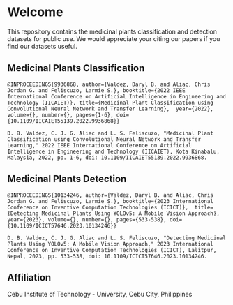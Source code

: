 # Welcome

This repository contains the medicinal plants classification and detection datasets for public use. We would appreciate your citing our papers if you find our datasets useful.


## Medicinal Plants Classification

``@INPROCEEDINGS{9936868,
	author={Valdez, Daryl B. and Aliac, Chris Jordan G. and Feliscuzo, Larmie S.},
	booktitle={2022 IEEE International Conference on Artificial Intelligence in Engineering and Technology (IICAIET)},
	title={Medicinal Plant Classification using Convolutional Neural Network and Transfer Learning}, 
	year={2022},
	volume={},
	number={},
	pages={1-6},
	doi={10.1109/IICAIET55139.2022.9936868}}``

``D. B. Valdez, C. J. G. Aliac and L. S. Feliscuzo, "Medicinal Plant Classification using Convolutional Neural Network and Transfer Learning," 2022 IEEE International Conference on Artificial Intelligence in Engineering and Technology (IICAIET), Kota Kinabalu, Malaysia, 2022, pp. 1-6, doi: 10.1109/IICAIET55139.2022.9936868.``
## Medicinal Plants Detection

``@INPROCEEDINGS{10134246,
  author={Valdez, Daryl B. and Aliac, Chris Jordan G. and Feliscuzo, Larmie S.},
  booktitle={2023 International Conference on Inventive Computation Technologies (ICICT)}, 
  title={Detecting Medicinal Plants Using YOLOv5: A Mobile Vision Approach}, 
  year={2023},
  volume={},
  number={},
  pages={533-538},
  doi={10.1109/ICICT57646.2023.10134246}}``

``D. B. Valdez, C. J. G. Aliac and L. S. Feliscuzo, "Detecting Medicinal Plants Using YOLOv5: A Mobile Vision Approach," 2023 International Conference on Inventive Computation Technologies (ICICT), Lalitpur, Nepal, 2023, pp. 533-538, doi: 10.1109/ICICT57646.2023.10134246.``

## Affiliation

Cebu Institute of Technology - University, Cebu City, Philippines